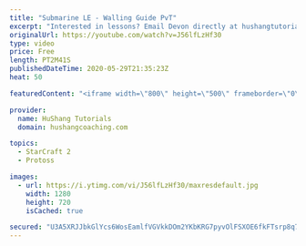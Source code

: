 ```yaml
---
title: "Submarine LE - Walling Guide PvT"
excerpt: "Interested in lessons? Email Devon directly at hushangtutorials@outlook.com ------------------------------------------------------------------------------------------------------- Want to support HuShang Tutorials directly? Patreon is a website where you can contribute a monthly donation that will help"
originalUrl: https://youtube.com/watch?v=J56lfLzHf30
type: video
price: Free
length: PT2M41S
publishedDateTime: 2020-05-29T21:35:23Z
heat: 50

featuredContent: "<iframe width=\"800\" height=\"500\" frameborder=\"0\" src=\"https://www.youtube.com/embed/J56lfLzHf30\" allow=\"accelerometer; autoplay; encrypted-media; gyroscope; picture-in-picture\" allowfullscreen></iframe>"

provider:
  name: HuShang Tutorials
  domain: hushangcoaching.com

topics:
  - StarCraft 2
  - Protoss

images:
  - url: https://i.ytimg.com/vi/J56lfLzHf30/maxresdefault.jpg
    width: 1280
    height: 720
    isCached: true

secured: "U3A5XRJJbkGlYcs6WosEamlfVGVkkDOm2YKbKRG7pyvOlFSXOE6fkFTsrp8q7KZYxYP+OzqkHl6rlWfEhCchnLcG4BT8PjeVNw+GIDxTozljy/SjWaIxjPaXGCsqd+OqW35e8BqY08dFsFXq73FrW3Bq22VaNOWAUxDd0SWfn8q+ZPhJ+8aPwElRTgAV42wu249F3dSqq7JHh9vayhDCIAcRicQZRKZvxSC+0GMWIrd2z38wA3UlHyWZ2qm5mw1RlV8QthFUIsytzMZcT3+FwFqpCbj+Smh0YkXiVE5wDWsEKTLmESJqu7A5whK1wx9Idz2x020vDBmrClRD3cbzqNST5KR4fg5fX606chLsHwRqUb4eyfcUZu9oHrOUABkl27D+n+JMePV0vY5qGTdC3DKr/7o4+dv+ZQbR1yIDP28=;hrEIHae07qMKhGz2secMCA=="
---
```


